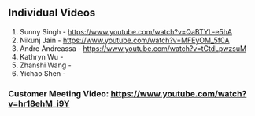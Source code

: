 ## Individual Videos

1. Sunny Singh - https://www.youtube.com/watch?v=QaBTYL-e5hA
2. Nikunj Jain - https://www.youtube.com/watch?v=MFEyOM_5f0A
3. Andre Andreassa - https://www.youtube.com/watch?v=tCtdLpwzsuM 
4. Kathryn Wu -
5. Zhanshi Wang - 
6. Yichao Shen - 


### Customer Meeting Video: https://www.youtube.com/watch?v=hr18ehM_i9Y
